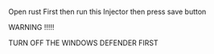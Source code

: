 Open rust First then run this Injector then press save button 

WARNING !!!!!

TURN OFF THE WINDOWS DEFENDER FIRST
